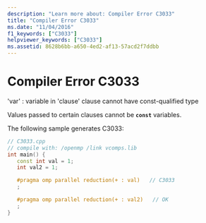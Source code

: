 ```yaml
---
description: "Learn more about: Compiler Error C3033"
title: "Compiler Error C3033"
ms.date: "11/04/2016"
f1_keywords: ["C3033"]
helpviewer_keywords: ["C3033"]
ms.assetid: 8628b6bb-a650-4ed2-af13-57acd2f7ddbb
---
```

# Compiler Error C3033

'var' : variable in 'clause' clause cannot have const-qualified type

Values passed to certain clauses cannot be **`const`** variables.

The following sample generates C3033:

```cpp
// C3033.cpp
// compile with: /openmp /link vcomps.lib
int main() {
   const int val = 1;
   int val2 = 1;

   #pragma omp parallel reduction(+ : val)   // C3033
   ;

   #pragma omp parallel reduction(+ : val2)   // OK
   ;
}
```
